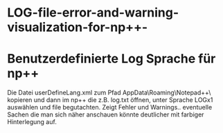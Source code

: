 # LOG-file-error-and-warning-visualization-for-np++-
#  Benutzerdefinierte Log Sprache für np++

Die Datei userDefineLang.xml zum Pfad AppData\Roaming\Notepad++\  kopieren und dann im np++ die z.B. log.txt öffnen, unter Sprache LOGx1 auswählen und file begutachten.
Zeigt Fehler und Warnings.. eventuelle Sachen die man sich näher anschauen könnte deutlicher mit farbiger Hinterlegung auf.
